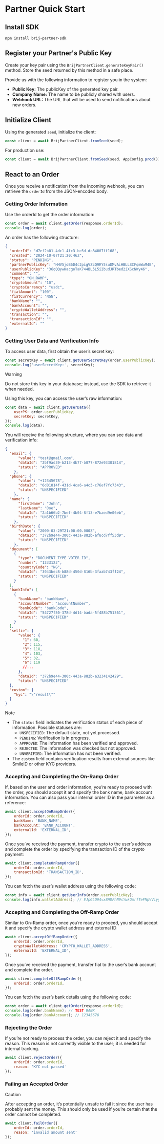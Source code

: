 # Partner Quick Start

## Install SDK

```
npm install brij-partner-sdk
```

## Register your Partner's Public Key

Create your key pair using the `BrijPartnerClient.generateKeyPair()` method. Store the seed returned by this method in a safe place.

Provide us with the following information to register you in the system:

- **Public Key:** The publicKey of the generated key pair.
- **Company Name:** The name to be publicly shared with users.
- **Webhook URL:** The URL that will be used to send notifications about new orders.

## Initialize Client

Using the generated `seed`, initialize the client:

```Javascript
const client = await BrijPartnerClient.fromSeed(seed);
```

For production use:

```Javascript
const client = await BrijPartnerClient.fromSeed(seed, AppConfig.prod());
```

## React to an Order

Once you receive a notification from the incoming webhook, you can retrieve the `orderId` from the JSON-encoded body.

### Getting Order Information

Use the orderId to get the order information:

```Javascript
const order = await client.getOrder(response.orderId);
console.log(order);
```

An order has the following structure:

```json
{
  "orderId": "d7ef2b01-4dc1-4fc3-be3d-dc84007ff168",
  "created": "2024-10-07T21:20:46Z",
  "status": "PENDING",
  "partnerPublicKey": "HHV5joB6D4c2pigVZcQ9RY5suDMvAiHBLLBCFqmWuM4E",
  "userPublicKey": "36qQQywHacgoTaK744BL5L5i2budJRTbed2iXGcNWy46",
  "comment": "",
  "type": "ON_RAMP",
  "cryptoAmount": "10",
  "cryptoCurrency": "usdc",
  "fiatAmount": "100",
  "fiatCurrency": "NGN",
  "bankName": "",
  "bankAccount": "",
  "cryptoWalletAddress": "",
  "transaction": "",
  "transactionId": "",
  "externalId": ""
}
```

### Getting User Data and Verification Info

To access user data, first obtain the user’s secret key:

```Javascript
const secretKey = await client.getUserSecretKey(order.userPublicKey);
console.log('userSecretKey:', secretKey);
```

> [!WARNING]
> Do not store this key in your database; instead, use the SDK to retrieve it when needed.

Using this key, you can access the user’s raw information:

```Javascript
const data = await client.getUserData({
    userPK: order.userPublicKey,
    secretKey: secretKey,
});
console.log(data);
```

You will receive the following structure, where you can see data and verification info:

```json
{
  "email": {
      "value": "test@gmail.com",
      "dataId": "2bf9ad39-b213-4b77-b077-872e93301814",
      "status": "APPROVED"
    },
  "phone": {
      "value": "+12345678",
      "dataId": "6d01814f-431d-4ca6-a4c3-c76ef7fc7343",
      "status": "UNSPECIFIED"
    },
  "name": {
      "firstName": "John",
      "lastName": "Doe",
      "dataId": "2a1b66b2-7bef-4b04-8f13-e7baed9e06eb",
      "status": "UNSPECIFIED"
    },
  "birthDate": {
      "value": "2000-03-29T21:00:00.000Z",
      "dataId": "372b9e44-300c-443a-882b-af8cd7ff53d9",
      "status": "UNSPECIFIED"
    },
  "document": [
    {
      "type": "DOCUMENT_TYPE_VOTER_ID",
      "number": "1233123",
      "countryCode": "NG",
      "dataId": "3943bec8-b88d-450d-816b-3faab743ff24",
      "status": "UNSPECIFIED"
    }
  ],
  "bankInfo": [
    {
      "bankName": "bankName",
      "accountNumber": "accountNumber",
      "bankCode": "bankCode",
      "dataId": "54727f50-378d-4d14-bada-5f488b751361",
      "status": "UNSPECIFIED"
    }
  ],
  "selfie": {
      "value": {
        "1": 60,
        "2": 115,
        "3": 118,
        "4": 103,
        "5": 32,
        "6": 119
        //...
      },
      "dataId": "372b9e44-300c-443a-882b-a3234142429",
      "status": "UNSPECIFIED"
  },
  "custom": {
    "kyc": "\"result\""
  }
}
```

> [!NOTE]
>
> - The `status` field indicates the verification status of each piece of information. Possible statuses are:
>   - `UNSPECIFIED`: The default state, not yet processed.
>   - `PENDING`: Verification is in progress.
>   - `APPROVED`: The information has been verified and approved.
>   - `REJECTED`: The information was checked but not approved.
>   - `UNVERIFIED`: The information has not been verified.
> - The `custom` field contains verification results from external sources like SmileID or other KYC providers.

### Accepting and Completing the On-Ramp Order

If, based on the user and order information, you’re ready to proceed with the order, you should accept it and specify the bank name, bank account information. You can also pass your internal order ID in the parameter as a reference:

```Javascript
await client.acceptOnRampOrder({
    orderId: order.orderId,
    bankName: 'BANK_NAME',
    bankAccount: 'BANK_ACCOUNT',
    externalId: 'EXTERNAL_ID',
});
```

Once you’ve received the payment, transfer crypto to the user’s address and complete the order by specifying the transaction ID of the crypto payment:

```Javascript
await client.completeOnRampOrder({
    orderId: order.orderId,
    transactionId: 'TRANSACTION_ID',
});
```

You can fetch the user’s wallet address using the following code:

```Javascript
const info = await client.getUserInfo(order.userPublicKey);
console.log(info.walletAddress); // EJpGLU94vxBHDFhN9sYwkQmrfTeFNpVViyy2EVaGbUky
```

### Accepting and Completing the Off-Ramp Order

Similar to On-Ramp order, once you’re ready to proceed, you should accept it and specify
the crypto wallet address and external ID:

```Javascript
await client.acceptOffRampOrder({
    orderId: order.orderId,
    cryptoWalletAddress: 'CRYPTO_WALLET_ADDRESS',
    externalId: 'EXTERNAL_ID',
});
```

Once you’ve received the payment, transfer fiat to the user’s bank account and complete the order.

```Javascript
await client.completeOffRampOrder({
    orderId: order.orderId,
});
```

You can fetch the user’s bank details using the following code:

```Javascript
const order = await client.getOrder(response.orderId);
console.log(order.bankName); // TEST BANK
console.log(order.bankAccount); // 12345678
```

### Rejecting the Order

If you’re not ready to process the order, you can reject it and specify the reason. This reason is not currently visible to the user; it is needed for internal tracking.

```Javascript
await client.rejectOrder({
    orderId: order.orderId,
    reason: 'KYC not passed'
});
```

### Failing an Accepted Order

> [!CAUTION]
> After accepting an order, it’s potentially unsafe to fail it since the user has probably sent the money. This should only be used if you’re certain that the order cannot be completed.

```Javascript
await client.failOrder({
    orderId: order.orderId,
    reason: 'invalid amount sent'
});
```
